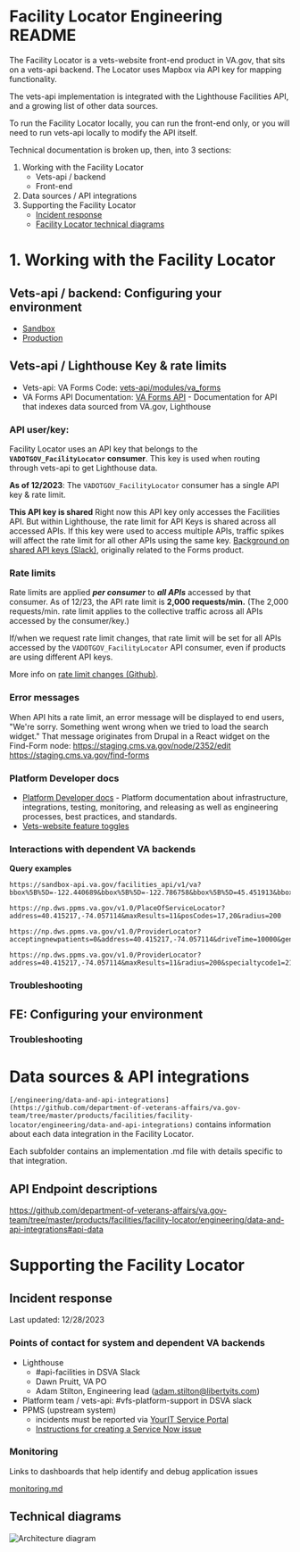 # Facility Locator Engineering README 

The Facility Locator is a vets-website front-end product in VA.gov, that sits on a vets-api backend. The Locator uses Mapbox via API key for mapping functionality.

The vets-api implementation is integrated with the Lighthouse Facilities API, and a growing list of other data sources.

To run the Facility Locator locally, you can run the front-end only, or you will need to run vets-api locally to modify the API itself. 

Technical documentation is broken up, then, into 3 sections: 
1. Working with the Facility Locator
   * Vets-api / backend
    * Front-end
2. Data sources / API integrations
3. Supporting the Facility Locator
    * [Incident response](https://github.com/department-of-veterans-affairs/va.gov-team/blob/master/products/facilities/facility-locator/engineering/README.md#incident-response)
    * [Facility Locator technical diagrams](https://github.com/department-of-veterans-affairs/va.gov-team/blob/master/products/facilities/facility-locator/engineering/README.md#technical-diagrams)




# 1. Working with the Facility Locator


## Vets-api / backend: Configuring your environment

* [Sandbox](https://github.com/department-of-veterans-affairs/devops/blob/master/ansible/deployment/config/fwdproxy-vagov-sandbox.yml)
* [Production](https://github.com/department-of-veterans-affairs/devops/blob/master/ansible/deployment/config/fwdproxy-vagov-prod.yml)


## Vets-api / Lighthouse Key & rate limits
* Vets-api: VA Forms Code: [vets-api/modules/va_forms](https://github.com/department-of-veterans-affairs/vets-api/tree/master/modules/va_forms)
* VA Forms API Documentation: [VA Forms API](https://app.zenhub.com/workspaces/vsp-5cedc9cce6e3335dc5a49fc4/issues/department-of-veterans-affairs/va.gov-team/4621) - Documentation for API that indexes data sourced from VA.gov, Lighthouse

### **API user/key:**
Facility Locator uses an API key that belongs to the **`VADOTGOV_FacilityLocator` consumer**. This key is used when routing through vets-api to get Lighthouse data. 

**As of 12/2023**: The `VADOTGOV_FacilityLocator` consumer has a single API key & rate limit.

**This API key is shared** 
Right now this API key only accesses the Facilities API. But within Lighthouse, the rate limit for API Keys is shared across all accessed APIs. If this key were used to access multiple APIs, traffic spikes will affect the rate limit for all other APIs using the same key. 
[Background on shared API keys (Slack)](https://dsva.slack.com/archives/CUB5X5MGF/p1695666665300929), originally related to the Forms product.

### **Rate limits**
Rate limits are applied _**per consumer**_ to _**all APIs**_ accessed by that consumer.
As of 12/23, the API rate limit is **2,000 requests/min.** (The 2,000 requests/min. rate limit applies to the collective traffic across all APIs accessed by the consumer/key.)

If/when we request rate limit changes, that rate limit will be set for all APIs accessed by the `VADOTGOV_FacilityLocator` API consumer, even if products are using different API keys. 

More info on [rate limit changes (Github)](https://github.com/department-of-veterans-affairs/va.gov-team/blob/master/products/find-a-va-form/engineering/troubleshooting.md#request-api-limit-increase).

### Error messages
When API hits a rate limit, an error message will be displayed to end users, "We're sorry. Something went wrong when we tried to load the search widget." That message originates from Drupal in a React widget on the Find-Form node:
https://staging.cms.va.gov/node/2352/edit
https://staging.cms.va.gov/find-forms

### Platform Developer docs
- [Platform Developer docs](https://depo-platform-documentation.scrollhelp.site/developer-docs/) - Platform documentation about infrastructure, integrations, testing, monitoring, and releasing as well as engineering processes, best practices, and standards.
- [Vets-website feature toggles](https://depo-platform-documentation.scrollhelp.site/developer-docs/feature-toggles-guide)

### Interactions with dependent VA backends

**Query examples**
```
https://sandbox-api.va.gov/facilities_api/v1/va?bbox%5B%5D=-122.440689&bbox%5B%5D=-122.786758&bbox%5B%5D=45.451913&bbox%5B%5D=45.64&type=benefits
```

```
https://np.dws.ppms.va.gov/v1.0/PlaceOfServiceLocator?address=40.415217,-74.057114&maxResults=11&posCodes=17,20&radius=200
```

```
https://np.dws.ppms.va.gov/v1.0/ProviderLocator?acceptingnewpatients=0&address=40.415217,-74.057114&driveTime=10000&gender=0&maxResults=11&network=0&primarycare=0&radius=200&specialtycode1=%27213E00000X%27&specialtycode2=null&specialtycode3=null&specialtycode4=null
```

```
https://np.dws.ppms.va.gov/v1.0/ProviderLocator?address=40.415217,-74.057114&maxResults=11&radius=200&specialtycode1=213E00000X
```

### Troubleshooting 


## FE: Configuring your environment 


### Troubleshooting



# Data sources & API integrations
`[/engineering/data-and-api-integrations](https://github.com/department-of-veterans-affairs/va.gov-team/tree/master/products/facilities/facility-locator/engineering/data-and-api-integrations)` contains information about each data integration in the Facility Locator. 

Each subfolder contains an implementation .md file with details specific to that integration. 

## API Endpoint descriptions 
https://github.com/department-of-veterans-affairs/va.gov-team/tree/master/products/facilities/facility-locator/engineering/data-and-api-integrations#api-data

# Supporting the Facility Locator

## Incident response  
Last updated: 12/28/2023

### Points of contact for system and dependent VA backends
   - Lighthouse 
     - #api-facilities in DSVA Slack
     - Dawn Pruitt, VA PO
     - Adam Stilton, Engineering lead (adam.stilton@libertyits.com)
   - Platform team / vets-api: #vfs-platform-support in DSVA slack  
   - PPMS (upstream system) 
     - incidents must be reported via [YourIT Service Portal](https://yourit.va.gov/va?id=va_report_incident)
     - [Instructions for creating a Service Now issue](https://github.com/department-of-veterans-affairs/va.gov-team/blob/master/products/facilities/facility-locator/images/Service%20Now%20instructions.pdf)
 

### Monitoring
Links to dashboards that help identify and debug application issues

[monitoring.md](https://github.com/department-of-veterans-affairs/va.gov-team/blob/master/products/facilities/facility-locator/engineering/monitoring.md)


## Technical diagrams 
![Architecture diagram](https://github.com/department-of-veterans-affairs/va.gov-team/blob/master/products/facilities/facility-locator/images/facilities%20technical%20diagram%2001.12.22.PNG)



